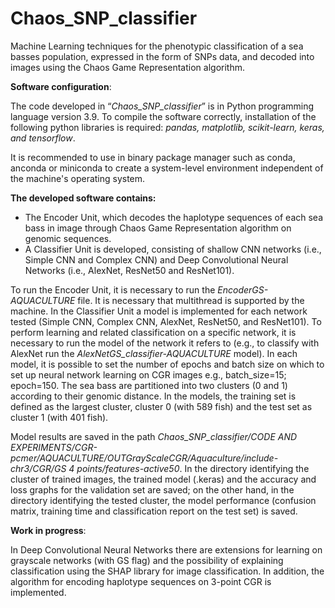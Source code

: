 # Chaos_SNP_classifier
Machine Learning techniques for the phenotypic classification of a sea basses population, expressed in the form of SNPs data, and decoded into images using the Chaos Game Representation algorithm.


**Software configuration**:

The code developed in “*Chaos_SNP_classifier*” is in Python programming language version 3.9. 
To compile the software correctly, installation of the following python libraries is required:
*pandas, matplotlib, scikit-learn, keras, and tensorflow*.

It is recommended to use in binary package manager such as conda, anconda or miniconda to create a system-level environment independent of the machine's operating system.

**The developed software contains:**

- The Encoder Unit, which decodes the haplotype sequences of each sea bass in image through Chaos Game Representation algorithm on genomic sequences. 
- A Classifier Unit is developed, consisting of shallow CNN networks (i.e., Simple CNN and Complex CNN) and Deep Convolutional Neural Networks (i.e., AlexNet, ResNet50 and ResNet101).

To run the Encoder Unit, it is necessary to run the *EncoderGS-AQUACULTURE* file.  It is necessary that multithread is supported by the machine.
In the Classifier Unit a model is implemented for each network tested (Simple CNN, Complex CNN, AlexNet, ResNet50, and ResNet101). To perform learning and related classification on a specific network, it is necessary to run the model of the network it refers to (e.g., to classify with AlexNet run the *AlexNetGS_classifier-AQUACULTURE* model).
In each model, it is possible to set the number of epochs and batch size on which to set up neural network learning on CGR images e.g., batch_size=15; epoch=150. The sea bass are partitioned into two clusters (0 and 1) according to their genomic distance. In the models, the training set is defined as the largest cluster, cluster 0 (with 589 fish) and the test set as cluster 1 (with 401 fish).

Model results are saved in the path *Chaos_SNP_classifier/CODE AND EXPERIMENTS/CGR-pcmer/AQUACULTURE/OUTGrayScaleCGR/Aquaculture/include-chr3/CGR/GS 4 points/features-active50*. In the directory identifying the cluster of trained images, the trained model (.keras) and the accuracy and loss graphs for the validation set are saved; on the other hand, in the directory identifying the tested cluster, the model performance (confusion matrix, training time and classification report on the test set) is saved.


**Work in progress**:

In Deep Convolutional Neural Networks there are extensions for learning on grayscale networks (with GS flag) and the possibility of explaining classification using the SHAP library for image classification. In addition, the algorithm for encoding haplotype sequences on 3-point CGR is implemented.

